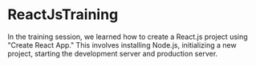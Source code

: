 # ReactJsTraining
In the training session, we learned how to create a React.js project using "Create React App." This involves installing Node.js, initializing a new project, starting the development server and production server.
